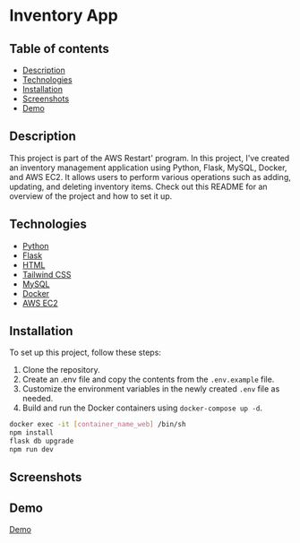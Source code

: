 # Inventory App

## Table of contents

- [Description](#description)
- [Technologies](#technologies)
- [Installation](#installation)
- [Screenshots](#screenshots)
- [Demo](#demo)

## Description

This project is part of the AWS Restart' program. In this project, I've created an inventory management application using Python, Flask, MySQL, Docker, and AWS EC2. It allows users to perform various operations such as adding, updating, and deleting inventory items. Check out this README for an overview of the project and how to set it up.

## Technologies

- [Python](https://www.python.org/)
- [Flask](https://flask.palletsprojects.com/en/2.0.x/)
- [HTML](https://html.com/)
- [Tailwind CSS](https://tailwindcss.com/)
- [MySQL](https://www.mysql.com/)
- [Docker](https://www.docker.com/)
- [AWS EC2](https://aws.amazon.com/ec2/)

## Installation

To set up this project, follow these steps:

1. Clone the repository.
2. Create an .env file and copy the contents from the `.env.example` file.
3. Customize the environment variables in the newly created `.env` file as needed.
4. Build and run the Docker containers using `docker-compose up -d`.

```bash
docker exec -it [container_name_web] /bin/sh
npm install
flask db upgrade
npm run dev
```

## Screenshots

## Demo

[Demo](https://aws.aristeoibarra.com)

